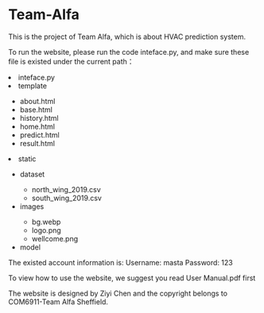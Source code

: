 # Team-Alfa
<p>This is the project of Team Alfa, which is about HVAC prediction system.</p>
<p>To run the website, please run the code inteface.py, and make sure these file is existed under the current path：</p>

<il>
<li>inteface.py</li>
<li>template</li>
  <ul>
  <li>about.html</li>
  <li>base.html</li> 
  <li>history.html</li> 
  <li>home.html</li> 
  <li>predict.html</li> 
  <li>result.html</li>
  </ul>
<li>static</li>
  <ul>
  <li>dataset</li>
    <ul>
    <li>north_wing_2019.csv</li>
    <li>south_wing_2019.csv</li>
    </ul>
  <li>images</li>
    <ul>
    <li>bg.webp</li>     
    <li>logo.png</li>    
    <li>wellcome.png</li>
    </ul>
  <li>model</li>
  </ul>
</il>


<p>The existed account information is: Username: masta Password: 123</p>

<p>To view how to use the website, we suggest you read User Manual.pdf first</p>

<p>The website is designed by Ziyi Chen and the copyright belongs to COM6911-Team Alfa Sheffield.</p>
